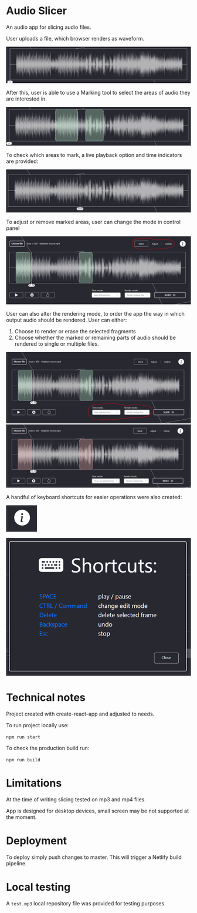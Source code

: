 # Audio Slicer

An audio app for slicing audio files.

User uploads a file, which browser renders as waveform.

![alt text](docs/image-1.png)

After this, user is able to use a Marking tool to select the areas of audio they are interested in.

![alt text](docs/image.png)

To check which areas to mark, a live playback option and time indicators are provided:

![alt text](docs/image-2.png)

To adjust or remove marked areas, user can change the mode in control panel

![alt text](docs/image-3.png)

User can also alter the rendering mode, to order the app the way in which output audio should be rendered. User can either:

1. Choose to render or erase the selected fragments
2. Choose whether the marked or remaining parts of audio should be rendered to single or multiple files.

![alt text](docs/image-4.png)
![alt text](docs/image-5.png)

A handful of keyboard shortcuts for easier operations were also created:

![alt text](docs/image-6.png)

![alt text](docs/image-7.png)

# Technical notes

Project created with create-react-app and adjusted to needs.

To run project locally use:

`npm run start`

To check the production build run:

`npm run build`

# Limitations

At the time of writing slicing tested on mp3 and mp4 files.

App is designed for desktop devices, small screen may be not supported at the moment.

# Deployment

To deploy simply push changes to master. This will trigger a Netlify build pipeline.

# Local testing

A `test.mp3` local repository file was provided for testing purposes
